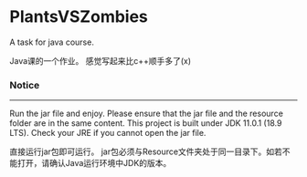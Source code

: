 # PlantsVSZombies
A task for java course.

Java课的一个作业。
感觉写起来比c++顺手多了(x)



### Notice
---
Run the jar file and enjoy. 
Please ensure that the jar file and the resource folder are in the same content.
This project is built under JDK 11.0.1 (18.9 LTS). Check your JRE if you cannot open the jar file.

直接运行jar包即可运行。
jar包必须与Resource文件夹处于同一目录下。如若不能打开，请确认Java运行环境中JDK的版本。
